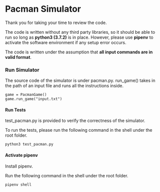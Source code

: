Pacman Simulator
===

Thank you for taking your time to review the code.

The code is written without any third party libraries, so it should be able to run so long as **python3 (3.7.2)** is in place. However, please use **pipenv** to activate the software environment if any setup error occurs.

The code is written under the assumption that **all input commands are in valid format**.

### Run Simulator
The source code of the simulator is under pacman.py. run_game() takes in the path of an input file and runs all the instructions inside.
```
game = PacmanGame()
game.run_game("input.txt")
```

#### Run Tests

test_pacman.py is provided to verify the correctness of the simulator.

To run the tests, please run the following command in the shell under the root folder.
```
python3 test_pacman.py 
```

#### Activate pipenv

Install pipenv.

Run the following command in the shell under the root folder.
```
pipenv shell
```




